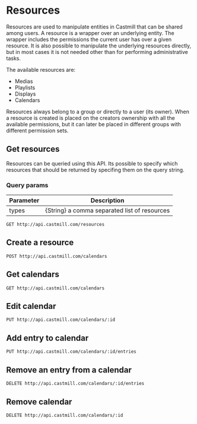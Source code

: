 # Resources

Resources are used to manipulate entities in Castmill that can be shared among users. A resource is a wrapper over an underlying
entity. The wrapper includes the permissions the current user has over a given resource. It is also possible to manipulate the
underlying resources directly, but in most cases it is not needed other than for performing administrative tasks.

The available resources are:
- Medias
- Playlists
- Displays
- Calendars

Resources always belong to a group or directly to a user (its owner). When a resource is created is placed on the creators
ownership with all the available permissions, but it can later be placed in different groups with different permission sets.

## Get resources

Resources can be queried using this API. Its possible to specify which resources that should be returned by
specifing them on the query string.

### Query params
Parameter | Description
--------- | -----------
types | {String}  a comma separated list of resources

`GET http://api.castmill.com/resources`


## Create a resource

`POST http://api.castmill.com/calendars`


## Get calendars

`GET http://api.castmill.com/calendars`

## Edit calendar

`PUT http://api.castmill.com/calendars/:id`

## Add entry to calendar

`PUT http://api.castmill.com/calendars/:id/entries`

## Remove an entry from a calendar

`DELETE http://api.castmill.com/calendars/:id/entries`

## Remove calendar

`DELETE http://api.castmill.com/calendars/:id`
